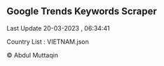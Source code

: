 

## Google Trends Keywords Scraper 
 
Last Update 20-03-2023 , 06:34:41

Country List :
VIETNAM.json



© Abdul Muttaqin 
